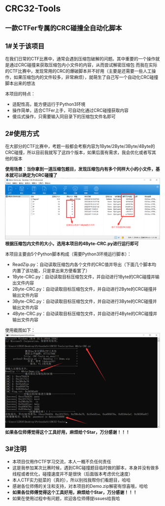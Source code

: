 # CRC32-Tools
## 一款CTFer专属的CRC碰撞全自动化脚本
## 1#关于该项目
在我们日常的CTF比赛中，通常会遇到压缩包破解的问题。其中重要的一个操作就是通过CRC碰撞来获取压缩包内小文件的内容，从而尝试解密压缩包
而我在实际的CTF比赛中，发现常用的CRC的爆破脚本并不好用（主要是还需要一些人工操作，如果压缩包内的文件较多，非常麻烦），就萌生了自己写一个自动化CRC碰撞脚本出来的想法

本项目的特点：
- 适配性高，能方便运行于Python3环境
- 操作简单，适合CTFer上手，可自动化通过CRC碰撞获取内容
- 傻瓜式操作，只需要输入同目录下的压缩包文件名即可

## 2#使用方式
在大部分的CTF比赛中，考题一般都会考察内容为1Byte/2Byte/3Byte/4Byte的CRC碰撞，所以目前我就写了这四个版本，如果后面有需求，我会优化或者写其他的版本

**使用场景：当你拿到一道压缩包题目，发现压缩包内有多个同样大小的小文件，基本就可以确定为CRC碰撞了**
![DemoZip](./DemoZip.png)
**根据压缩包内文件的大小，选用本项目的4Byte-CRC.py进行运行即可**

本项目主要由5个Python脚本构成（需要Python3环境运行脚本）：
- ReadZip.py：自动读取压缩包内各个文件的CRC值并导出（下面几个脚本均内置了该功能，只是拿出来方便看罢了）
- 1Byte-CRC.py：自动读取目标压缩包文件，并自动进行1Byte的CRC碰撞并输出文件内容
- 2Byte-CRC.py：自动读取目标压缩包文件，并自动进行2Byte的CRC碰撞并输出文件内容
- 3Byte-CRC.py：自动读取目标压缩包文件，并自动进行3Byte的CRC碰撞并输出文件内容
- 4Byte-CRC.py：自动读取目标压缩包文件，并自动进行4Byte的CRC碰撞并输出文件内容

使用截图如下：
![Demo](./Demo-4Byte.png)
**如果各位师傅觉得这个工具好用，麻烦给个Star，万分感谢！！！**

## 3#注明
- 本项目仅用作CTF学习交流，本人一概不负任何责任
- 这是我参加某次比赛时候，遇到CRC碰撞题目临时做的脚本，本身并没有做多线程或者优化，碰撞速度并不是很快（后面版本考虑优化速度）
- 本人CTF实力挺菜的（真的），所以别找我帮你们看题目，哈哈
- 感谢各位师傅的关注和支持，对本项目的Demo.zip解密有惊喜哦，哈哈
- **如果各位师傅觉得这个工具好用，麻烦给个Star，万分感谢！！！**
- 如果在使用过程中有问题，欢迎各位师傅提issues给我哈
